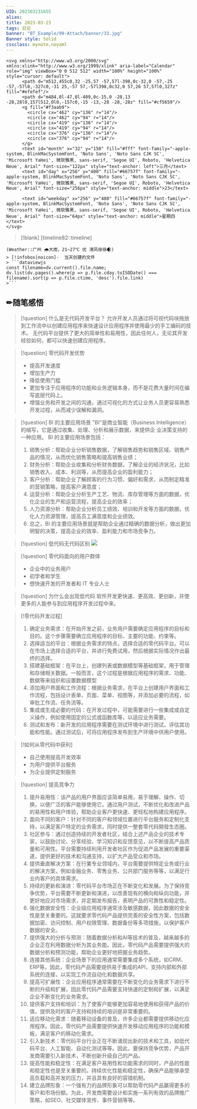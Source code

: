 ```yaml
---
UID: 202303231655 
alias:
title: 2023-03-23
tags: 日记
banner: "BT_Example/99-Attach/banner/33.jpg"
Banner style: Solid
cssclass: mynote,noyaml
---
```


```ad-icon
<svg xmlns="http://www.w3.org/2000/svg" xmlns:xlink="http://www.w3.org/1999/xlink" aria-label="Calendar" role="img" viewBox="0 0 512 512" width="100%" height="100%" style="cursor: default">
      <path d="m512,455c0,32 -25,57 -57,57l-398,0c-32,0 -57,-25 -57,-57l0,-327c0,-31 25,-57 57,-57l398,0c32,0 57,26 57,57l0,327z" fill="#efefef"/>
      <path d="m484,0l-47,0l-409,0c-15,0 -28,13 -28,28l0,157l512,0l0,-157c0,-15 -13,-28 -28,-28z" fill="#cf5659"/>
      <g fill="#f3aab9">
        <circle cx="462" cy="136" r="14"/>
        <circle cx="462" cy="94" r="14"/>
        <circle cx="419" cy="136" r="14"/>
        <circle cx="419" cy="94" r="14"/>
        <circle cx="376" cy="136" r="14"/>
        <circle cx="376" cy="94" r="14"/>
      </g>
      <text id="month" x="32" y="150" fill="#fff" font-family="-apple-system, BlinkMacSystemFont, 'Noto Sans', 'Noto Sans CJK SC', 'Microsoft YaHei', 微软雅黑, sans-serif, 'Segoe UI', Roboto, 'Helvetica Neue', Arial" font-size="122px" style="text-anchor: left">三月</text>
      <text id="day" x="256" y="400" fill="#66757f" font-family="-apple-system, BlinkMacSystemFont, 'Noto Sans', 'Noto Sans CJK SC', 'Microsoft YaHei', 微软雅黑, sans-serif, 'Segoe UI', Roboto, 'Helvetica Neue', Arial" font-size="256px" style="text-anchor: middle">23</text>
      
      <text id="weekday" x="256" y="480" fill="#66757f" font-family="-apple-system, BlinkMacSystemFont, 'Noto Sans', 'Noto Sans CJK SC', 'Microsoft YaHei', 微软雅黑, sans-serif, 'Segoe UI', Roboto, 'Helvetica Neue', Arial" font-size="64px" style="text-anchor: middle">星期四</text>
</svg>
```
> [!blank] 
> [timeline82::timeline]
```ad-flex
(Weather::广州 🌧大雨，21~27℃ 优 清风徐徐🌒)
> [!infobox|noicon]-  当天创建的文件
> ```dataviewjs 
const filename=dv.current().file.name;
dv.list(dv.pages().where(p => p.file.cday.toISODate() === filename).sort(p => p.file.ctime, 'desc').file.link) 
>```
```
## ✏随笔感悟
> [!question] 什么是无代码开发平台？
> 允许开发人员通过将可视代码块拖放到工作流中以创建应用程序来快速设计应用程序并使用最少的手工编码的技术。
>  无代码平台提供了更大的简单性和易用性，因此任何人，无论其开发经验如何，都可以快速创建应用程序。

>[!question] 零代码开发优势
> * 提高开发速度
> * 增加生产力
> * 降低使用门槛
> * 更加专注于应用程序的功能和业务逻辑本身，而不是花费大量时间在编写底层代码上。
> * 增强业务和开发之间的沟通，通过可视化的方式让业务人员更容易熟悉开发过程，从而减少误解和漏洞。

>[!question] BI 的主要应用场景
>"BI"是商业智能（Business Intelligence）的缩写，它是通过收集、处理、分析和展示数据，来提供企
>业决策支持的一种应用。
BI 的主要应用场景包括：
>1.  销售分析：帮助企业分析销售数据，了解销售趋势和销售区域、销售产品的情况，从而优化销售策略和提高销售业绩；
>2.  财务分析：帮助企业收集和分析财务数据，了解企业的经济状况，比如销售收入、成本、利润等，从而提高企业的盈利能力；
>3.  客户分析：帮助企业了解顾客的行为习惯、偏好和需求，从而制定精准的营销策略，提高客户满意度；
>4.  运营分析：帮助企业分析生产工艺、物流、库存管理等方面的数据，优化企业的生产和运营流程，提高企业的效率；
>5.  人力资源分析：帮助企业分析员工绩效、培训和开发等方面的数据，优化人力资源管理，提高员工满意度和企业绩效。
>6. 总之，BI 的主要应用场景就是帮助企业通过精确的数据分析，做出更加明智的决策，提高企业的效率、盈利能力和市场竞争力。

>[!question] 低代码无代码区别
>![](https://wcc-image.oss-cn-guangzhou.aliyuncs.com/20230323172307.png)

>[!question] 零代码面向的用户群体
>* 企业中的业务用户
>* 初学者和学生
>* 想快速开发的开发者和 IT 专业人士

>[!question] 为什么会出现低代码
>软件开发更快速、更高效、更创新，并使更多的人能参与到应用程序开发过程中来。

>[!零代码开发过程]
>1.  确定业务需求：在开始开发之前，业务用户需要确定应用程序的目标和目的。这个步骤需要确立应用程序的目标、主要的功能、约束等。
>2.  选择适当的平台：根据业务需求的特点，选择合适的零代码平台。可以在市场上选择合适的平台，并进行免费试用，然后根据实际情况作出最终的选择。  
>3.  搭建基础框架：在平台上，创建列表或数据模型等基础框架，用于管理和存储相关数据。一般而言，这个过程是根据应用程序的需求、功能、数据等来组织和设置数据模型 
>4.  添加用户界面和工作流程：根据业务需求，在平台上创建用户界面和工作流程，包括设计表单、页面、菜单、视图等，并添加必要的流程，如审批工作流、任务流等。
>5.  集成或生成必要的代码：在开发过程中，可能需要进行一些集成或自定义操作，例如使用固定的公式或函数库等，以适应业务需要。
>6.  测试和发布：新开发的应用程序需要在测试环境中进行测试，评估其功能和性能。通过测试后，可将应用程序发布到生产环境中供用户使用。

>[!如何从零代码中获利]
>* 自己使用提高开发效率
>* 为用户提供平台服务
>* 为企业提供定制服务

>[!question] 提高竞争力
>1.  提升易用性：该产品的用户界面应该简单易用，易于理解、操作、切换，以便广泛的客户能够使用它。通过用户测试，不断优化和改进产品的易用性和用户体验，帮助企业客户更快速、更轻松地构建应用程序。
>2.  面向不同的客户：针对不同的客户和领域位置进行平台服务和定制化支持，以满足客户特定的业务需求，同时提供一整套零代码開發生态圈。
>3.  社区参与：通过创造持续的开发者社区，结合上述产品企业的技术专家，以鼓励讨论、分享经验、学习知识和反馈意见，以不断提高产品质量和可用性。平台需要持续利用开发者社区作为促进产品发展的重要渠道，提供更好的技术和沟通支持，以扩大产品受众和市场。
>4.  提供垂直解决方案：在行業专业领域内，平台需要提供特定业务或行业的解决方案，例如金融业务、零售业务、公共部门服务等等，以满足行业内客户的具体需求。   
>5.  持续的更新和演进：零代码平台市场正在不断变化和发展。为了保持竞争优势，平台需要不断更新和演进，以改善现有的横向和纵向功能，并更好地应对市场需求，并定期发布报告，表明产品的可靠性和稳定性。
>6.  强化数据安全性：企业级应用程序通常涉及敏感数据，因此数据的安全性是至关重要的。这就要求零代码产品提供完善的安全性方案，包括数据加密、访问控制、用户权限管理、数据备份等多项措施，以保护客户数据的安全。
>7.  提供强大的分析与预测：随着数据分析和AI等技术的普及，越来越多的企业正在利用数据分析为其业务能。因此，零代码产品需要提供强大的数据分析和预测功能，帮助企业更好地把握业务趋势。  
>8.  连接其他系统：企业场景下的应用通常需要集成多个系统，如CRM、ERP等。因此，零代码产品需要提供易于集成的API，支持内部和外部系统的连接，以实现工作流自动化和数据共享。
>9.  提高可扩展性：企业应用程序通常需要在不断变化的业务需求下进行不断的升级和扩展，因此零代码产品需要支持快速的定制和扩展，以满足企业不断变化的业务需求。
>10.  提供客户支持和培训：为了使客户能够更加容易地使用和获得产品的价值，提供及时的客户支持和持续的培训是非常重要的。
>11.  适应移动化需求：随着移动设备的普及，许多企业都需要提供移动化应用程序。因此，零代码产品需要提供快速开发移动应用程序的功能和模板，满足客户的移动化需求。
>12.  引入新技术：零代码平台行业正在不断涌现出新的技术和工具，如低代码平台、人工智能、自动化测试等等。因此，要保持竞争优势，产品开发商需要引入新技术，不断创新升级自己的产品。
>13.  提高性能和稳定性：在满足客户易用性和功能需求的同时，产品的性能和稳定性也是至关重要的。持续优化性能和稳定性，确保产品能够承受高负载和高并发的压力，并且具有良好的容错机制。
>14.  建立品牌形象：一个强有力的品牌形象可以帮助零代码产品赢得更多的客户和市场份额。为此，开发商需要设计和实施一系列有效的品牌推广策略，如SEO、社交媒体宣传、事件营销等等。
